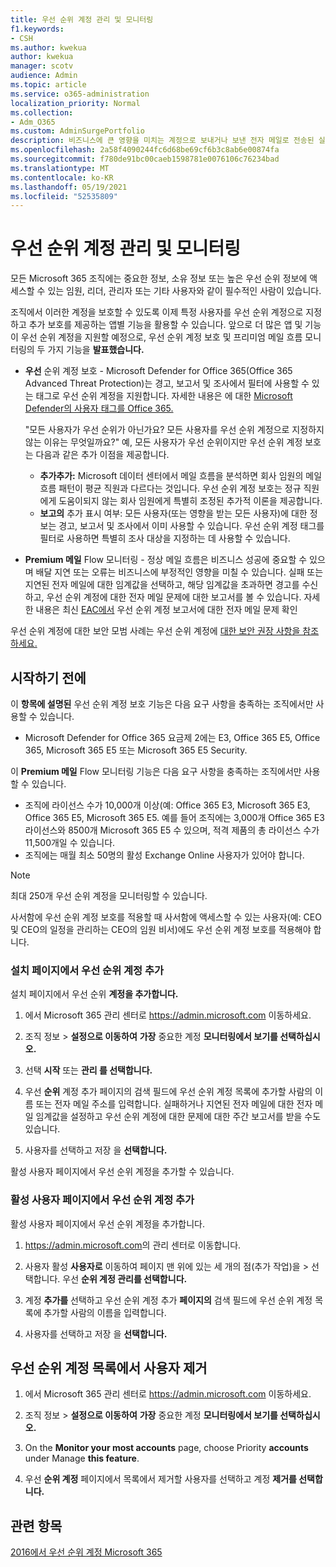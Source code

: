 ```yaml
---
title: 우선 순위 계정 관리 및 모니터링
f1.keywords:
- CSH
ms.author: kwekua
author: kwekua
manager: scotv
audience: Admin
ms.topic: article
ms.service: o365-administration
localization_priority: Normal
ms.collection:
- Adm_O365
ms.custom: AdminSurgePortfolio
description: 비즈니스에 큰 영향을 미치는 계정으로 보내거나 보낸 전자 메일로 전송된 실패 및 지연된 전자 메일 메시지를 모니터링합니다.
ms.openlocfilehash: 2a58f4090244fc6d68be69cf6b3c8ab6e00874fa
ms.sourcegitcommit: f780de91bc00caeb1598781e0076106c76234bad
ms.translationtype: MT
ms.contentlocale: ko-KR
ms.lasthandoff: 05/19/2021
ms.locfileid: "52535809"
---
```

# <a name="manage-and-monitor-priority-accounts"></a>우선 순위 계정 관리 및 모니터링

모든 Microsoft 365 조직에는 중요한 정보, 소유 정보 또는 높은 우선 순위 정보에 액세스할 수 있는 임원, 리더, 관리자 또는 기타 사용자와 같이 필수적인 사람이 있습니다.

조직에서 이러한 계정을 보호할 수 있도록 이제 특정 사용자를 우선 순위 계정으로 지정하고 추가 보호를 제공하는 앱별 기능을 활용할 수 있습니다. 앞으로 더 많은 앱 및 기능이 우선 순위 계정을 지원할 예정으로, 우선  순위 계정 보호 및 프리미엄 메일 흐름 모니터링의 두 가지 기능을 **발표했습니다.**

- **우선** 순위 계정 보호 - Microsoft Defender for Office 365(Office 365 Advanced Threat Protection)는 경고, 보고서 및 조사에서 필터에 사용할 수 있는 태그로 우선 순위 계정을 지원합니다. 자세한 내용은 에 대한 [Microsoft Defender의 사용자 태그를 Office 365.](../../security/office-365-security/user-tags.md)

  "모든 사용자가 우선 순위가 아닌가요? 모든 사용자를 우선 순위 계정으로 지정하지 않는 이유는 무엇일까요?" 예, 모든 사용자가 우선 순위이지만 우선 순위 계정 보호는 다음과 같은 추가 이점을 제공합니다.

  - **추가추가:** Microsoft 데이터 센터에서 메일 흐름을 분석하면 회사 임원의 메일 흐름 패턴이 평균 직원과 다르다는 것입니다. 우선 순위 계정 보호는 정규 직원에게 도움이되지 않는 회사 임원에게 특별히 조정된 추가적 이론을 제공합니다.
  - **보고의** 추가 표시 여부: 모든 사용자(또는 영향을 받는 모든 사용자)에 대한 정보는 경고, 보고서 및 조사에서 이미 사용할 수 있습니다. 우선 순위 계정 태그를 필터로 사용하면 특별히 조사 대상을 지정하는 데 사용할 수 있습니다.

- **Premium 메일** Flow 모니터링 - 정상 메일 흐름은 비즈니스 성공에 중요할 수 있으며 배달 지연 또는 오류는 비즈니스에 부정적인 영향을 미칠 수 있습니다. 실패 또는 지연된 전자 메일에 대한 임계값을 선택하고, 해당 임계값을 초과하면 경고를 수신하고, 우선 순위 계정에 대한 전자 메일 문제에 대한 보고서를 볼 수 있습니다. 자세한 내용은 최신 [EAC에서](/exchange/monitoring/mail-flow-reports/mfr-email-issues-for-priority-accounts-report) 우선 순위 계정 보고서에 대한 전자 메일 문제 확인

우선 순위 계정에 대한 보안 모범 사례는 우선 순위 계정에 [대한 보안 권장 사항을 참조하세요.](../../security/office-365-security/security-recommendations-for-priority-accounts.md)

## <a name="before-you-begin"></a>시작하기 전에

이 **항목에 설명된** 우선 순위 계정 보호 기능은 다음 요구 사항을 충족하는 조직에서만 사용할 수 있습니다.

- Microsoft Defender for Office 365 요금제 2에는 E3, Office 365 E5, Office 365, Microsoft 365 E5 또는 Microsoft 365 E5 Security.

이 **Premium 메일** Flow 모니터링 기능은 다음 요구 사항을 충족하는 조직에서만 사용할 수 있습니다.

- 조직에 라이선스 수가 10,000개 이상(예: Office 365 E3, Microsoft 365 E3, Office 365 E5, Microsoft 365 E5. 예를 들어 조직에는 3,000개 Office 365 E3 라이선스와 8500개 Microsoft 365 E5 수 있으며, 적격 제품의 총 라이선스 수가 11,500개일 수 있습니다.
- 조직에는 매월 최소 50명의 활성 Exchange Online 사용자가 있어야 합니다.

> [!NOTE]
> 최대 250개 우선 순위 계정을 모니터링할 수 있습니다.

사서함에 우선 순위 계정 보호를 적용할 때 사서함에 액세스할 수 있는 사용자(예: CEO 및 CEO의 일정을 관리하는 CEO의 임원 비서)에도 우선 순위 계정 보호를 적용해야 합니다.

### <a name="add-priority-accounts-from-the-setup-page"></a>설치 페이지에서 우선 순위 계정 추가

설치 페이지에서 우선 순위 **계정을 추가합니다.**

1. 에서 Microsoft 365 관리 센터로 <a href="https://go.microsoft.com/fwlink/p/?linkid=2024339" target="_blank">https://admin.microsoft.com</a> 이동하세요.

2. 조직 정보  >  **설정으로 이동하여** **가장** 중요한 계정 **모니터링에서 보기를 선택하십시오.**

3. 선택 **시작** 또는 **관리 를 선택합니다.**

4. 우선 **순위** 계정 추가 페이지의 검색 필드에 우선 순위 계정 목록에 추가할 사람의 이름 또는 전자 메일 주소를 입력합니다. 실패하거나 지연된 전자 메일에 대한 전자 메일 임계값을 설정하고 우선 순위 계정에 대한 문제에 대한 주간 보고서를 받을 수도 있습니다.

5. 사용자를 선택하고 저장 을 **선택합니다.**

활성 사용자 페이지에서 우선 순위 계정을 추가할 수 있습니다.

### <a name="add-priority-accounts-from-active-users-page"></a>활성 사용자 페이지에서 우선 순위 계정 추가

활성 사용자 페이지에서 우선 순위 계정을 추가합니다.

1. <a href="https://go.microsoft.com/fwlink/p/?linkid=2024339" target="_blank">https://admin.microsoft.com</a>의 관리 센터로 이동합니다.

2. 사용자 활성 **사용자로** 이동하여 페이지 맨 위에 있는 세 개의 점(추가 작업)을  >   선택합니다. 우선 **순위 계정 관리를 선택합니다.**

3. 계정 **추가를** 선택하고 우선 순위 계정 추가 **페이지의** 검색 필드에 우선 순위 계정 목록에 추가할 사람의 이름을 입력합니다.

4. 사용자를 선택하고 저장 을 **선택합니다.**

## <a name="remove-a-user-from-the-priority-accounts-list"></a>우선 순위 계정 목록에서 사용자 제거

1. 에서 Microsoft 365 관리 센터로 <a href="https://go.microsoft.com/fwlink/p/?linkid=2024339" target="_blank">https://admin.microsoft.com</a> 이동하세요.

2. 조직 정보  >  **설정으로 이동하여** **가장** 중요한 계정 **모니터링에서 보기를 선택하십시오.**

3. On the **Monitor your most accounts** page, choose Priority **accounts** under Manage **this feature**.

4. 우선 **순위 계정** 페이지에서 목록에서 제거할 사용자를 선택하고 계정 **제거를 선택합니다.**

## <a name="related-topics"></a>관련 항목

[2016에서 우선 순위 계정 Microsoft 365](https://techcommunity.microsoft.com/t5/microsoft-365-blog/using-priority-accounts-in-microsoft-365/ba-p/1873314)
